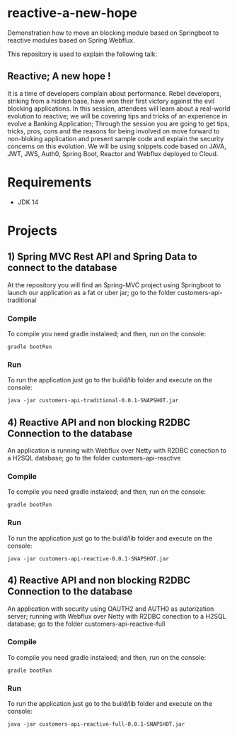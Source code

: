 # reactive-a-new-hope
Demonstration how to move an blocking module based on Springboot to reactive modules based on Spring Webflux.

This repository is used to explain the following talk:

## Reactive; A new hope !

It is a time of developers complain about performance. Rebel developers, striking from a hidden base, have won their first victory against the evil blocking applications. In this session, attendees will learn about a real-world evolution to reactive; we will be covering tips and tricks of an experience in evolve a Banking Application; Through the session you are going to get tips, tricks, pros, cons and the reasons for being involved on move forward to non-bloking application and present sample code and explain the security concerns on this evolution. We will be using snippets code based on JAVA, JWT, JWS, Auth0, Spring Boot, Reactor and Webflux deployed to Cloud.

# Requirements

- JDK 14 

# Projects

## 1) Spring MVC Rest API and Spring Data to connect to the database

At the repository you will find an Spring-MVC project using Springboot to launch our application as a fat or uber jar; go to the folder customers-api-traditional

### Compile

To compile you need gradle instaleed; and then, run on the console:

``
gradle bootRun
``

### Run

To run the application just go to the build/lib folder and execute on the console:

``
java -jar customers-api-traditional-0.0.1-SNAPSHOT.jar
``

## 4) Reactive API and non blocking R2DBC Connection to the database

An application is running with Webflux over Netty with R2DBC conection to a H2SQL database; go to the folder customers-api-reactive

### Compile

To compile you need gradle instaleed; and then, run on the console:

``
gradle bootRun
``

### Run

To run the application just go to the build/lib folder and execute on the console:

``
java -jar customers-api-reactive-0.0.1-SNAPSHOT.jar
``

## 4) Reactive API and non blocking R2DBC Connection to the database

An application with security using OAUTH2 and AUTH0 as autorization server; running with Webflux over Netty with R2DBC conection to a H2SQL database; go to the folder customers-api-reactive-full

### Compile

To compile you need gradle instaleed; and then, run on the console:

``
gradle bootRun
``

### Run

To run the application just go to the build/lib folder and execute on the console:

``
java -jar customers-api-reactive-full-0.0.1-SNAPSHOT.jar
``

